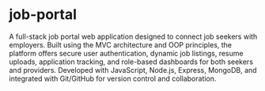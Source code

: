 # job-portal
 A full-stack job portal web application designed to connect job seekers with employers. Built using the MVC architecture and OOP principles, the platform offers secure user authentication, dynamic job listings, resume uploads, application tracking, and role-based dashboards for both seekers and providers. Developed with JavaScript, Node.js, Express, MongoDB, and integrated with Git/GitHub for version control and collaboration.
